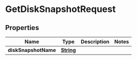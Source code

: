 

# GetDiskSnapshotRequest


## Properties

| Name | Type | Description | Notes |
|------------ | ------------- | ------------- | -------------|
|**diskSnapshotName** | [**String**](String.md) |  |  |



